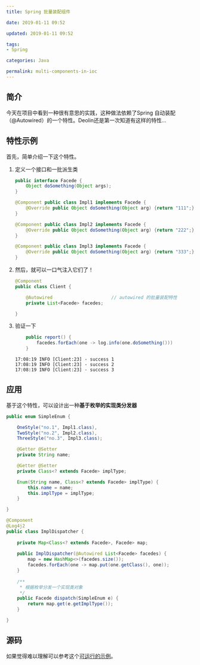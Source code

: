 ```yaml
---
title: Spring 批量装配组件

date: 2019-01-11 09:52

updated: 2019-01-11 09:52

tags:
- Spring

categories: Java

permalink: multi-components-in-ioc
---
```




## 简介

今天在项目中看到一种很有意思的实践，这种做法依赖了Spring 自动装配（@Autowired）的一个特性。Deolin还是第一次知道有这样的特性...



## 特性示例

首先，简单介绍一下这个特性。

1. 定义一个接口和一批派生类

   ~~~java
   public interface Facede {
       Object doSomething(Object args);
   }
   ~~~

   ~~~java
   @Component public class Impl1 implements Facede {
       @Override public Object doSomething(Object arg) {return "111";}
   }
   ~~~

   ~~~java
   @Component public class Impl2 implements Facede {
       @Override public Object doSomething(Object arg) {return "222";}
   }
   ~~~

   ~~~java
   @Component public class Impl3 implements Facede {
       @Override public Object doSomething(Object arg) {return "333";}
   }
   ~~~

2. 然后，就可以一口气注入它们了！

   ~~~java
   @Component
   public class Client {
   
       @Autowired                      // autowired 的批量装配特性
       private List<Facede> facedes;
   
   }
   ~~~

3. 验证一下

   ~~~java
       public report() {
           facedes.forEach(one -> log.info(one.doSomething()))
       }
   ~~~

   ~~~
   17:08:19 INFO [Client:23] - success 1
   17:08:19 INFO [Client:23] - success 2
   17:08:19 INFO [Client:23] - success 3
   ~~~


## 应用

基于这个特性，可以设计出一种**基于枚举的实现类分发器**

~~~java
public enum SimpleEnum {

    OneStyle("no.1", Impl1.class),
    TwoStyle("no.2", Impl2.class),
    ThreeStyle("no.3", Impl3.class);

    @Getter @Setter
    private String name;

    @Getter @Setter
    private Class<? extends Facede> implType;

    Enum(String name, Class<? extends Facede> implType) {
        this.name = name;
        this.implType = implType;
    }

}
~~~

~~~java
@Component
@Log4j2
public class ImplDispatcher {
    
    private Map<Class<? extends Facede>, Facede> map;
    
    public ImplDispatcher(@Autowired List<Facede> facedes) {
        map = new HashMap<>(facedes.size());
        facedes.forEach(one -> map.put(one.getClass(), one));
    }
    
    /**
     * 根据枚举分发一个实现类对象
     */
    public Facede dispatch(SimpleEnum e) {
        return map.get(e.getImplType());
    }

}
~~~



## 源码

如果觉得难以理解可以参考这个[可运行的示例](https://github.com/spldeolin/multi-components-dispatcher-demo.git)。